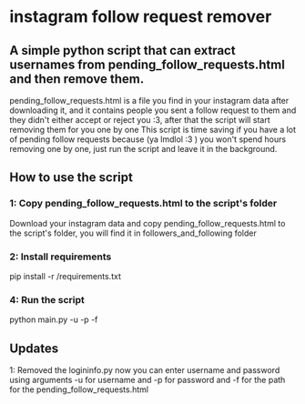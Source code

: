 # instagram follow request remover
## A simple python script that can extract usernames from pending_follow_requests.html and then remove them.

pending_follow_requests.html is a file you find in your instagram data after downloading it, and it contains people you sent a follow request to them and they didn't either accept or reject you :3, after that the script will start removing them for you one by one This script is time saving if you have a lot of pending follow requests because (ya lmdlol :3 ) you won't spend hours removing one by one, just run the script and leave it in the background.

## How to use the script

### 1: Copy pending_follow_requests.html to the script's folder
Download your instagram data and copy pending_follow_requests.html to the script's folder, you will find it in followers_and_following folder

### 2: Install requirements
pip install -r /requirements.txt

### 4: Run the script
python main.py -u <username> -p <password> -f <the path to pending_follow_requests.html>

## Updates

1: Removed the  logininfo.py now you can enter username and password using arguments -u for username and -p for password and -f for the path for the pending_follow_requests.html

